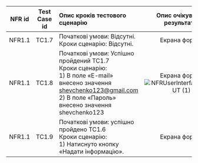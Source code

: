|NFR id|Test Case id|Опис кроків тестового сценарію|Опис очікуваних результатів|
|:-:|:-:|:-|:-:|
|NFR1.1|TC1.7|Початкові умови: Відсутні. <br> Кроки сценарію: Відсутні.|Екрана форма: <br> 
|NFR1.1|TC1.8|Початкові умови: Успішно пройдений TC1.7 <br> Кроки сценарію: <br> 1) В поле «E-mail» внесено значення shevchenko123@gmail.com <br> 2) В поле «Пароль» внесено значення shevchenko123<br>|Екрана форма: <br> ![NFRUserInterfaceOUTPUT (1)](https://user-images.githubusercontent.com/79920734/201540231-b3c43c2e-b326-4880-93d9-eece4f36a49b.jpg)
|NFR1.1|TC1.9|Початкові умови: успішно пройдено TC1.6 <br> Кроки сценарію: <br> 1) Натиснуто кнопку «Надати інформацію».|Екрана форма: <br> 
